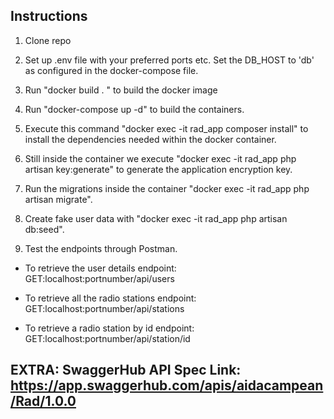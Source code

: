 
## Instructions

1. Clone repo

2. Set up .env file with your preferred ports etc. Set the DB_HOST to 'db' as configured in the docker-compose file. 

3. Run "docker build . " to build the docker image

4. Run "docker-compose up -d" to build the containers.

5. Execute this command "docker exec -it rad_app composer install" to install the dependencies needed within the docker container.

6. Still inside the container we execute "docker exec -it rad_app php artisan key:generate" to generate the application encryption key.

7. Run the migrations inside the container "docker exec -it rad_app php artisan migrate".

8. Create fake user data with "docker exec -it rad_app php artisan db:seed".

9. Test the endpoints through Postman. 

 - To retrieve the user details endpoint: GET:localhost:portnumber/api/users
 
 - To retrieve all the radio stations endpoint: GET:localhost:portnumber/api/stations
 
 - To retrieve a radio station by id endpoint: GET:localhost:portnumber/api/station/id
 
 
## EXTRA: SwaggerHub API Spec Link: https://app.swaggerhub.com/apis/aidacampean/Rad/1.0.0
